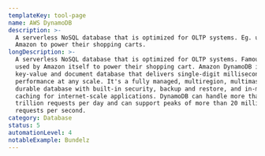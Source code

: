 ```yaml
---
templateKey: tool-page
name: AWS DynamoDB
description: >-
  A serverless NoSQL database that is optimized for OLTP systems. Eg. used by
  Amazon to power their shopping carts.
longDescription: >-
  A serverless NoSQL database that is optimized for OLTP systems. Famously it is
  used by Amazon itself to power their shopping cart. Amazon DynamoDB is a
  key-value and document database that delivers single-digit millisecond
  performance at any scale. It's a fully managed, multiregion, multimaster,
  durable database with built-in security, backup and restore, and in-memory
  caching for internet-scale applications. DynamoDB can handle more than 10
  trillion requests per day and can support peaks of more than 20 million
  requests per second.
category: Database
status: 5
automationLevel: 4
notableExample: Bundelz
---
```


